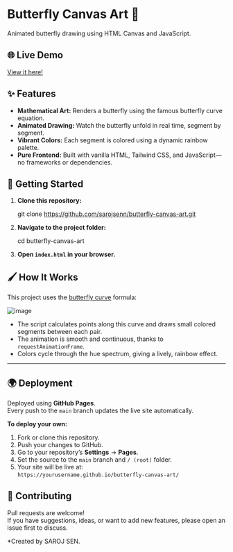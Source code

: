 # Butterfly Canvas Art 🦋

Animated butterfly drawing using HTML Canvas and JavaScript.

## 🌐 Live Demo

[View it here!](https://sarojsenn.github.io/butterfly-canvas-art/)

## ✨ Features

- **Mathematical Art:** Renders a butterfly using the famous butterfly curve equation.
- **Animated Drawing:** Watch the butterfly unfold in real time, segment by segment.
- **Vibrant Colors:** Each segment is colored using a dynamic rainbow palette.
- **Pure Frontend:** Built with vanilla HTML, Tailwind CSS, and JavaScript—no frameworks or dependencies.

## 🚀 Getting Started

1. **Clone this repository:**
   
   git clone https://github.com/sarojsenn/butterfly-canvas-art.git
   
2. **Navigate to the project folder:**
   
   cd butterfly-canvas-art
  
3. **Open `index.html` in your browser.**


## 🖌️ How It Works

This project uses the [butterfly curve](https://en.wikipedia.org/wiki/Butterfly_curve_(transcendental)) formula:

![image](https://github.com/user-attachments/assets/1bc39e26-ff88-484a-a517-d1d24d007cfb)


- The script calculates points along this curve and draws small colored segments between each pair.
- The animation is smooth and continuous, thanks to `requestAnimationFrame`.
- Colors cycle through the hue spectrum, giving a lively, rainbow effect.

---

## 🌍 Deployment

Deployed using **GitHub Pages**.  
Every push to the `main` branch updates the live site automatically.

**To deploy your own:**
1. Fork or clone this repository.
2. Push your changes to GitHub.
3. Go to your repository’s **Settings** → **Pages**.
4. Set the source to the `main` branch and `/ (root)` folder.
5. Your site will be live at:  
   `https://yourusername.github.io/butterfly-canvas-art/`

## 🤝 Contributing

Pull requests are welcome!  
If you have suggestions, ideas, or want to add new features, please open an issue first to discuss.


*Created by SAROJ SEN.
